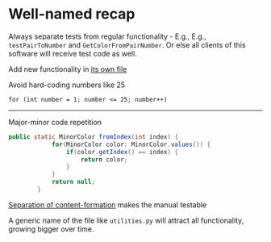 # Well-named recap

Always separate tests from regular functionality - E.g., E.g., `testPairToNumber` and `GetColorFromPairNumber`.
Or else all clients of this software will receive test code as well.

Add new functionality in [its own file](https://github.com/clean-code-craft-tcq-4/well-named-in-cpp-gautam-sh/blob/e6eecc4da206e41da2092446d60dc5ac5d4fab65/telco_color_coding_manual.hpp)

Avoid hard-coding numbers like 25

`for (int number = 1; number <= 25; number++)`

---

Major-minor code repetition

```java
public static MinorColor fromIndex(int index) {
            for(MinorColor color: MinorColor.values()) {
                if(color.getIndex() == index) {
                    return color;
                }
            }
            return null;
        }
```

[Separation of content-formation](https://github.com/clean-code-craft-tcq-4/well-named-in-cs-harsha-bg/blob/9307a23f42b21c4c1cc2258e00c69f210e1631a9/TelCo.ColorCoder/ColorCodeManual.cs) makes the manual testable

A generic name of the file like `utilities.py` will attract all functionality, growing bigger over time.
